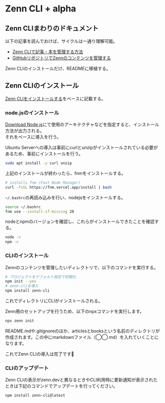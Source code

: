# Zenn CLI + alpha

## Zenn CLIまわりのドキュメント

以下の記事を読んでおけば、サイクルは一通り理解可能。

* [Zenn CLIで記事・本を管理する方法](https://zenn.dev/zenn/articles/zenn-cli-guide)
* [GitHubリポジトリでZennのコンテンツを管理する](https://zenn.dev/zenn/articles/zenn-cli-guide)

Zenn CLIのインストールだけ、READMEに移植する。

## Zenn CLIのインストール

[Zenn CLIをインストールする](https://zenn.dev/zenn/articles/install-zenn-cli)をベースに記載する。


### node.jsのインストール

[Download Node.js](https://nodejs.org/en/download/package-manager)にて使用のアーキテクチャなどを指定すると、インストール方法が出力される。  
それをベースに導入を行う。

Ubuntu Serverへの導入は事前にcurlとunzipがインストールされている必要があるため、事前にインストールを行う。

```bash
sudo apt install -y curl unzip
```

上記のインストールが終わったら、fnmをインストールする。

```bash
# installs fnm (Fast Node Manager)
curl -fsSL https://fnm.vercel.app/install | bash
```

`~/.bashrc`の再読み込みを行い、nodejsをインストールする。

```bash
source ~/.bashrc
fnm use --install-if-missing 20
```

nodeとnpmのバージョンを確認し、これらがインストールできたことを確認する。

```bash
node -v
npm -v
```

### CLIのインストール

Zennのコンテンツを管理したいディレクトリで、以下のコマンドを実行する。

```bash
# プロジェクトをデフォルト設定で初期化
npm init --yes
# zenn-cliを導入
npm install zenn-cli
```

これでディレクトリにCLIがインストールされる。

Zenn用のセットアップを行うため、以下のnpxコマンドを実行します。

```bash
npx zenn init
```

README.mdや.gitignoreのほか、articlesとbooksという名前のディレクトリが作成されます。この中にmarkdownファイル（◯◯.md）を入れていくことになります。

これでZenn CLIの導入は完了です🎉

### CLIのアップデート

Zenn CLIの表示がzenn.devと異なるときやCLI利用時に更新通知が表示されたときは下記のコマンドでアップデートを行ってください。

```bash
npm install zenn-cli@latest
```

